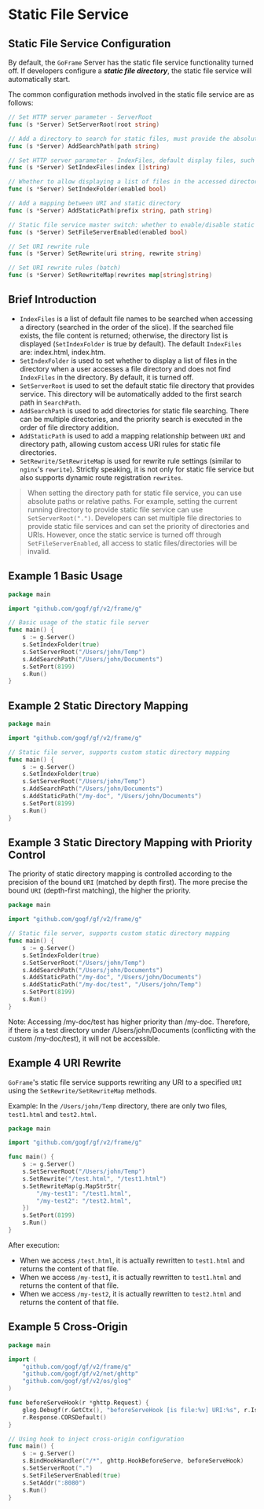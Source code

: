 # Static File Service

## Static File Service Configuration

By default, the `GoFrame` Server has the static file service functionality turned off. If developers configure a ***static file directory***, the static file service will automatically start.

The common configuration methods involved in the static file service are as follows:

```go
// Set HTTP server parameter - ServerRoot
func (s *Server) SetServerRoot(root string)

// Add a directory to search for static files, must provide the absolute path of the directory
func (s *Server) AddSearchPath(path string)

// Set HTTP server parameter - IndexFiles, default display files, such as: index.html, index.htm
func (s *Server) SetIndexFiles(index []string)

// Whether to allow displaying a list of files in the accessed directory
func (s *Server) SetIndexFolder(enabled bool)

// Add a mapping between URI and static directory
func (s *Server) AddStaticPath(prefix string, path string)

// Static file service master switch: whether to enable/disable static file service
func (s *Server) SetFileServerEnabled(enabled bool)

// Set URI rewrite rule
func (s *Server) SetRewrite(uri string, rewrite string)

// Set URI rewrite rules (batch)
func (s *Server) SetRewriteMap(rewrites map[string]string)
```

## Brief Introduction

- `IndexFiles` is a list of default file names to be searched when accessing a directory (searched in the order of the slice). If the searched file exists, the file content is returned; otherwise, the directory list is displayed (`SetIndexFolder` is true by default). The default `IndexFiles` are: index.html, index.htm.
- `SetIndexFolder` is used to set whether to display a list of files in the directory when a user accesses a file directory and does not find `IndexFiles` in the directory. By default, it is turned off.
- `SetServerRoot` is used to set the default static file directory that provides service. This directory will be automatically added to the first search path in `SearchPath`.
- `AddSearchPath` is used to add directories for static file searching. There can be multiple directories, and the priority search is executed in the order of file directory addition.
- `AddStaticPath` is used to add a mapping relationship between `URI` and directory path, allowing custom access URI rules for static file directories.
- `SetRewrite/SetRewriteMa`p is used for rewrite rule settings (similar to `nginx`'s `rewrite`). Strictly speaking, it is not only for static file service but also supports dynamic route registration `rewrites`.

> When setting the directory path for static file service, you can use absolute paths or relative paths. For example, setting the current running directory to provide static file service can use `SetServerRoot(".")`.
> Developers can set multiple file directories to provide static file services and can set the priority of directories and URIs. However, once the static service is turned off through `SetFileServerEnabled`, all access to static files/directories will be invalid.

## Example 1 Basic Usage

```go
package main

import "github.com/gogf/gf/v2/frame/g"

// Basic usage of the static file server
func main() {
    s := g.Server()
    s.SetIndexFolder(true)
    s.SetServerRoot("/Users/john/Temp")
    s.AddSearchPath("/Users/john/Documents")
    s.SetPort(8199)
    s.Run()
}
```

## Example 2 Static Directory Mapping

```go
package main

import "github.com/gogf/gf/v2/frame/g"

// Static file server, supports custom static directory mapping
func main() {
    s := g.Server()
    s.SetIndexFolder(true)
    s.SetServerRoot("/Users/john/Temp")
    s.AddSearchPath("/Users/john/Documents")
    s.AddStaticPath("/my-doc", "/Users/john/Documents")
    s.SetPort(8199)
    s.Run()
}
```

## Example 3 Static Directory Mapping with Priority Control

The priority of static directory mapping is controlled according to the precision of the bound `URI` (matched by depth first). The more precise the bound `URI` (depth-first matching), the higher the priority.

```go
package main

import "github.com/gogf/gf/v2/frame/g"

// Static file server, supports custom static directory mapping
func main() {
    s := g.Server()
    s.SetIndexFolder(true)
    s.SetServerRoot("/Users/john/Temp")
    s.AddSearchPath("/Users/john/Documents")
    s.AddStaticPath("/my-doc", "/Users/john/Documents")
    s.AddStaticPath("/my-doc/test", "/Users/john/Temp")
    s.SetPort(8199)
    s.Run()
}
```

Note: Accessing /my-doc/test has higher priority than /my-doc. Therefore, if there is a test directory under /Users/john/Documents (conflicting with the custom /my-doc/test), it will not be accessible.

## Example 4 URI Rewrite

`GoFrame`'s static file service supports rewriting any URI to a specified `URI` using the `SetRewrite/SetRewriteMap` methods.

Example: In the `/Users/john/Temp` directory, there are only two files, `test1.html` and `test2.html`.

```go
package main

import "github.com/gogf/gf/v2/frame/g"

func main() {
    s := g.Server()
    s.SetServerRoot("/Users/john/Temp")
    s.SetRewrite("/test.html", "/test1.html")
    s.SetRewriteMap(g.MapStrStr{
        "/my-test1": "/test1.html",
        "/my-test2": "/test2.html",
    })
    s.SetPort(8199)
    s.Run()
}
```

After execution:

- When we access `/test.html`, it is actually rewritten to `test1.html` and returns the content of that file.
- When we access `/my-test1`, it is actually rewritten to `test1.html` and returns the content of that file.
- When we access `/my-test2`, it is actually rewritten to `test2.html` and returns the content of that file.

## Example 5 Cross-Origin

```go
package main

import (
    "github.com/gogf/gf/v2/frame/g"
    "github.com/gogf/gf/v2/net/ghttp"
    "github.com/gogf/gf/v2/os/glog"
)

func beforeServeHook(r *ghttp.Request) {
    glog.Debugf(r.GetCtx(), "beforeServeHook [is file:%v] URI:%s", r.IsFileRequest(), r.RequestURI)
    r.Response.CORSDefault()
}

// Using hook to inject cross-origin configuration
func main() {
    s := g.Server()
    s.BindHookHandler("/*", ghttp.HookBeforeServe, beforeServeHook)
    s.SetServerRoot(".")
    s.SetFileServerEnabled(true)
    s.SetAddr(":8080")
    s.Run()
}
```
